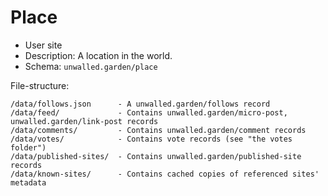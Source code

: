 # Place

 - User site
 - Description: A location in the world.
 - Schema: `unwalled.garden/place`

File-structure:

```
/data/follows.json      - A unwalled.garden/follows record
/data/feed/             - Contains unwalled.garden/micro-post, unwalled.garden/link-post records
/data/comments/         - Contains unwalled.garden/comment records
/data/votes/            - Contains vote records (see "the votes folder")
/data/published-sites/  - Contains unwalled.garden/published-site records
/data/known-sites/      - Contains cached copies of referenced sites' metadata
```
